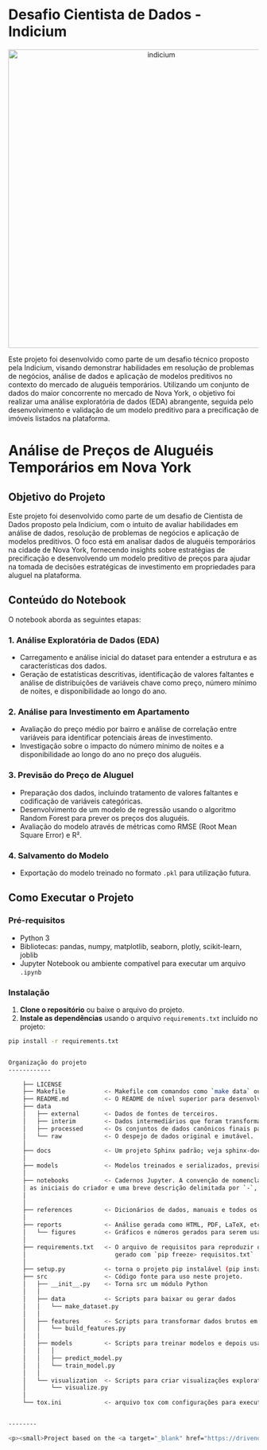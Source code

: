 Desafio Cientista de Dados - Indicium
==============================
<p align="center">
<img src="https://github.com/diovani-dupont/Desafio-Cientista-de-Dados-Indicium/assets/109030838/4249fab9-1e09-45c5-852e-bd0c457181f2" alt="indicium" width="600">
</p>

Este projeto foi desenvolvido como parte de um desafio técnico proposto pela Indicium, visando demonstrar habilidades em resolução de problemas de negócios, análise de dados e aplicação de modelos preditivos no contexto do mercado de aluguéis temporários. Utilizando um conjunto de dados do maior concorrente no mercado de Nova York, o objetivo foi realizar uma análise exploratória de dados (EDA) abrangente, seguida pelo desenvolvimento e validação de um modelo preditivo para a precificação de imóveis listados na plataforma.


# Análise de Preços de Aluguéis Temporários em Nova York

## Objetivo do Projeto

Este projeto foi desenvolvido como parte de um desafio de Cientista de Dados proposto pela Indicium, com o intuito de avaliar habilidades em análise de dados, resolução de problemas de negócios e aplicação de modelos preditivos. O foco está em analisar dados de aluguéis temporários na cidade de Nova York, fornecendo insights sobre estratégias de precificação e desenvolvendo um modelo preditivo de preços para ajudar na tomada de decisões estratégicas de investimento em propriedades para aluguel na plataforma.

## Conteúdo do Notebook

O notebook aborda as seguintes etapas:

### 1. Análise Exploratória de Dados (EDA)
- Carregamento e análise inicial do dataset para entender a estrutura e as características dos dados.
- Geração de estatísticas descritivas, identificação de valores faltantes e análise de distribuições de variáveis chave como preço, número mínimo de noites, e disponibilidade ao longo do ano.

### 2. Análise para Investimento em Apartamento
- Avaliação do preço médio por bairro e análise de correlação entre variáveis para identificar potenciais áreas de investimento.
- Investigação sobre o impacto do número mínimo de noites e a disponibilidade ao longo do ano no preço dos aluguéis.

### 3. Previsão do Preço de Aluguel
- Preparação dos dados, incluindo tratamento de valores faltantes e codificação de variáveis categóricas.
- Desenvolvimento de um modelo de regressão usando o algoritmo Random Forest para prever os preços dos aluguéis.
- Avaliação do modelo através de métricas como RMSE (Root Mean Square Error) e R².

### 4. Salvamento do Modelo
- Exportação do modelo treinado no formato `.pkl` para utilização futura.

## Como Executar o Projeto

### Pré-requisitos
- Python 3
- Bibliotecas: pandas, numpy, matplotlib, seaborn, plotly, scikit-learn, joblib
- Jupyter Notebook ou ambiente compatível para executar um arquivo `.ipynb`

### Instalação
1. **Clone o repositório** ou baixe o arquivo do projeto.
2. **Instale as dependências** usando o arquivo `requirements.txt` incluído no projeto:

```bash
pip install -r requirements.txt


Organização do projeto
------------

    ├── LICENSE
    ├── Makefile           <- Makefile com comandos como `make data` ou `make train`
    ├── README.md          <- O README de nível superior para desenvolvedores que usam este projeto.
    ├── data
    │   ├── external       <- Dados de fontes de terceiros.
    │   ├── interim        <- Dados intermediários que foram transformados.
    │   ├── processed      <- Os conjuntos de dados canônicos finais para modelagem.
    │   └── raw            <- O despejo de dados original e imutável.
    │
    ├── docs               <- Um projeto Sphinx padrão; veja sphinx-doc.org para detalhes
    │
    ├── models             <- Modelos treinados e serializados, previsões de modelos ou resumos de modelos
    │
    ├── notebooks          <- Cadernos Jupyter. A convenção de nomenclatura é um número (para ordenação),
    │ as iniciais do criador e uma breve descrição delimitada por `-`, por ex. `1.0-jqp-exploração de dados iniciais`.
    │ 
    │
    ├── references         <- Dicionários de dados, manuais e todos os outros materiais explicativos.
    │
    ├── reports            <- Análise gerada como HTML, PDF, LaTeX, etc.
    │   └── figures        <- Gráficos e números gerados para serem usados em relatórios
    │
    ├── requirements.txt   <- O arquivo de requisitos para reproduzir o ambiente de análise, por exemplo.
    │                         gerado com `pip freeze> requisitos.txt`
    │
    ├── setup.py           <- torna o projeto pip instalável (pip install -e .) para que o src possa ser importado
    ├── src                <- Código fonte para uso neste projeto.
    │   ├── __init__.py    <- Torna src um módulo Python
    │   │
    │   ├── data           <- Scripts para baixar ou gerar dados
    │   │   └── make_dataset.py
    │   │
    │   ├── features       <- Scripts para transformar dados brutos em recursos para modelagem
    │   │   └── build_features.py
    │   │
    │   ├── models         <- Scripts para treinar modelos e depois usar modelos treinados para fazer previsões
    │   │   │                 
    │   │   ├── predict_model.py
    │   │   └── train_model.py
    │   │
    │   └── visualization  <- Scripts para criar visualizações exploratórias e orientadas a resultados
    │       └── visualize.py
    │
    └── tox.ini            <- arquivo tox com configurações para executar o tox; veja tox.readthedocs.io


--------

<p><small>Project based on the <a target="_blank" href="https://drivendata.github.io/cookiecutter-data-science/">cookiecutter data science project template</a>. #cookiecutterdatascience</small></p>
